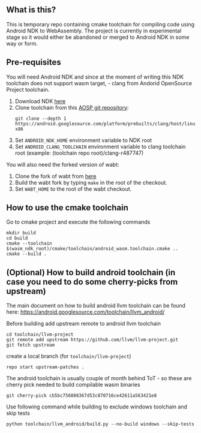 ## What is this?

This is temporary repo containing cmake toolchain for compiling
code using Android NDK to WebAssembly. The project is currently
in experimental stage so it would either be abandoned or merged
to Android NDK in some way or form.

## Pre-requisites

You will need Android NDK and since at the moment of writing
this NDK toolchain does not support wasm target, - clang
from Andorid OpenSource Project toolchain.

1. Download NDK [here](https://developer.android.com/ndk/downloads)
1. Clone toolchain from this [AOSP git repository](https://android-review.git.corp.google.com/admin/repos/platform/prebuilts/clang/host/linux-x86,general):
   ```
   git clone --depth 1 https://android.googlesource.com/platform/prebuilts/clang/host/linux-x86
   ```
1. Set `ANDROID_NDK_HOME` environment variable to NDK root
1. Set `ANDROID_CLANG_TOOLCHAIN` environment variable to clang toolchain root
   (example: (toolchain repo root)/clang-r487747)

You will also need the forked version of wabt:

1. Clone the fork of wabt from [here](https://github.com/AndroidWasm/wabt)
1. Build the wabt fork by typing `make` in the root of the checkout.
1. Set `WABT_HOME` to the root of the wabt checkout.

## How to use the cmake toolchain

Go to cmake project and execute the following commands
```
mkdir build
cd build
cmake --toolchain $(wasm_ndk_root)/cmake/toolchain/android_wasm.toolchain.cmake ..
cmake --build .
```

## (Optional) How to build android toolchain (in case you need to do some cherry-picks from upstream)

The main document on how to build android llvm toolchain can be found here: https://android.googlesource.com/toolchain/llvm_android/

Before building add upstream remote to android llvm toolchain

```
cd toolchain/llvm-project
git remote add upstream https://github.com/llvm/llvm-project.git
git fetch upstream
```

create a local branch (for `toolchain/llvm-project`)

```
repo start upstream-patches .
```

The android toolchain is usually couple of month behind ToT - so these are cherry pick needed to build compilable wasm binaries

```
git cherry-pick cb5bc756808367d53c870716ce42611a563421e8
```

Use following command while building to exclude windows toolchain and skip tests

```
python toolchain/llvm_android/build.py --no-build windows --skip-tests
```
